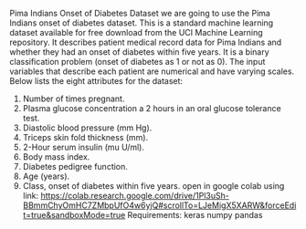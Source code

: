 Pima Indians Onset of Diabetes Dataset
we are going to use the Pima Indians onset of diabetes dataset. This is a
standard machine learning dataset available for free download from the UCI Machine Learning
repository. It describes patient medical record data for Pima Indians and whether they had an
onset of diabetes within five years. It is a binary classification problem (onset of diabetes as 1
or not as 0). The input variables that describe each patient are numerical and have varying
scales. Below lists the eight attributes for the dataset:
1. Number of times pregnant.
2. Plasma glucose concentration a 2 hours in an oral glucose tolerance test.
3. Diastolic blood pressure (mm Hg).
4. Triceps skin fold thickness (mm).
5. 2-Hour serum insulin (mu U/ml).
6. Body mass index.
7. Diabetes pedigree function.
8. Age (years).
9. Class, onset of diabetes within five years.
open in google colab using link:
https://colab.research.google.com/drive/1Pl3uSh-BBmmChyOmHC7ZMbpUfO4w6yjQ#scrollTo=LJeMigX5XARW&forceEdit=true&sandboxMode=true
Requirements:
  keras
  numpy
  pandas
